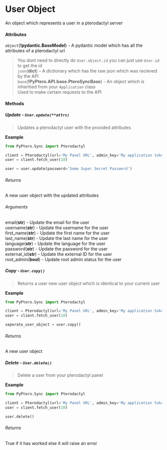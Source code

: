 # User Object

An object which represents a user in a pterodactyl server

#### Attributes

`object`(**!pydantic.BaseModel**) - A pydantic model which has all the attributes of a pterodactyl url
> You dont need to directly do `User.object.id` you can just use `User.id` to get the id\
`json`(**dict**) - A dictionary which has the raw json which was recieved by the API\
`base`(**!PyPtero.API.base.PteroSyncBase**) - An object which is inheritied from your `Application` class\
> Used to make certain requests to the API

#### Methods

##### Update - `User.update(**attrs)`
> Updates a pterodactyl user with the provided attributes

**Example**
```py
from PyPtero.Sync import Pterodactyl

client = Pterodactyl(url='My Panel URL', admin_key='My application token')
user = client.fetch_user(10)

user = user.update(password='Some Super Secret Password')
```

###### Returns
A new user object with the updated attributes

###### Arguments
email(**str**) - Update the email for the user\
username(**str**) - Update the username for the user\
first_name(**str**) - Update the first name for the user\
last_name(**str**) - Update the last name for the user\
language(**str**) - Update the language for the user\
password(**str**) - Update the password for the user\
external_id(**str**) - Update the external ID for the user\
root_admin(**bool**) - Update root admin status for the user

##### Copy - `User.copy()`
> Returns a user new user object which is identical to your current user

**Example**
```py
from PyPtero.Sync import Pterodactyl

client = Pterodactyl(url='My Panel URL', admin_key='My application token')
user = client.fetch_user(10)

seperate_user_object = user.copy()
```

###### Returns
A new user object

##### Delete - `User.delete()`
> Delete a user from your pterodactyl panel

**Example**
```py
from PyPtero.Sync import Pterodactyl

client = Pterodactyl(url='My Panel URL', admin_key='My application token')
user = client.fetch_user(10)

user.delete()
```

###### Returns
True if it has worked else it will raise an error
